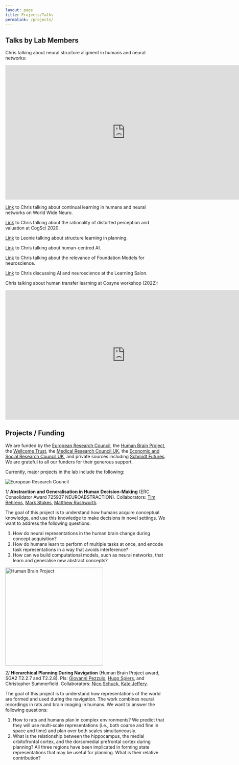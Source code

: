 ```yaml
---
layout: page
title: Projects/Talks
permalink: /projects/
---
```



## Talks by Lab Members

Chris talking about neural structure aligment in humans and neural networks:

<iframe title="VideoPress Video Player" aria-label="VideoPress Video Player" width="748.8125" height="420.45621657754015" src="https://video.wordpress.com/embed/vPqQWCl0?cover=1&amp;preloadContent=metadata&amp;hd=0" frameborder="0" allowfullscreen="" data-resize-to-parent="true" allow="clipboard-write"></iframe><script src="https://v0.wordpress.com/js/next/videopress-iframe.js?m=1674852142"></script>


[Link](https://www.youtube.com/watch?v=qW25mQagNRk) to Chris talking about continual learning in humans and neural networks on World Wide Neuro.

[Link](https://drive.google.com/file/d/1snPJKI0obmy-or8jr7pehbYNC3MUZI8u/view) to Chris talking about the rationality of distorted perception and valuation at CogSci 2020.

[Link](https://youtu.be/dM-OCvTz0RA?t=9401) to Leonie talking about structure learning in planning.

[Link](https://www.youtube.com/watch?v=WDMmr6l8pFs&t=1s) to Chris talking about human-centred AI.

[Link](https://www.youtube.com/watch?v=NOr-8LHfSWw) to Chris talking about the relevance of Foundation Models for neuroscience.

[Link](https://www.crowdcast.io/e/learningsalon/52) to Chris discussing AI and neuroscience at the Learning Salon.

Chris talking about human transfer learning at Cosyne workshop (2022):

<iframe title="VideoPress Video Player" aria-label="VideoPress Video Player" width="748.8125" height="405.4399231283423" src="https://video.wordpress.com/embed/I6Ry1bEn?cover=1&amp;preloadContent=metadata&amp;useAverageColor=1&amp;hd=0" frameborder="0" allowfullscreen="" data-resize-to-parent="true" allow="clipboard-write"></iframe><script src="https://v0.wordpress.com/js/next/videopress-iframe.js?m=1674852142"></script>



## Projects / Funding

We are funded by the [European Research Council](https://erc.europa.eu), the [Human Brain Project](https://www.humanbrainproject.eu/en/), the [Wellcome Trust](https://wellcome.ac.uk/), the [Medical Research Council UK](https://mrc.ukri.org), the [Economic and Social Research Council UK](https://esrc.ukri.org), and private sources including [Schmidt Futures](https://www.risefortheworld.org/). We are grateful to all our funders for their generous support.

Currently, major projects in the lab include the following:

![European Research Council](https://humaninformationprocessing.files.wordpress.com/2019/09/erc.jpeg)

1/ **Abstraction and Generalisation in Human Decision-Making** (ERC Consolidator Award 725937 NEUROABSTRACTION). Collaborators: [Tim Behrens](https://www.ndcn.ox.ac.uk/team/timothy-behrens), [Mark Stokes](https://www.ohba.ox.ac.uk/team/mark-stokes), [Matthew Rushworth](https://www.psy.ox.ac.uk/team/matthew-rushworth).

The goal of this project is to understand how humans acquire conceptual knowledge, and use this knowledge to make decisions in novel settings. We want to address the following questions:

1. How do neural representations in the human brain change during concept acquisition?
2. How do humans learn to perform of multiple tasks at once, and encode task representations in a way that avoids interference?
3. How can we build computational models, such as neural networks, that learn and generalise new abstract concepts?


<img src="https://humaninformationprocessing.files.wordpress.com/2019/09/hbp.png" alt="Human Brain Project" width="306"/>

2/ **Hierarchical Planning During Navigation** (Human Brain Project award, SGA2 T2.2.7 and T2.2.8). PIs: [Giovanni Pezzulo](https://www.istc.cnr.it/en/people/giovanni-pezzulo), [Hugo Spiers](https://www.ucl.ac.uk/pals/people/hugo-spiers), and Christopher Summerfield. Collaborators: [Nico Schuck](https://www.mpib-berlin.mpg.de/en/staff/nicolas-schuck), [Kate Jeffery](https://www.ucl.ac.uk/pals/research/experimental-psychology/person/kate-jeffery/).

The goal of this project is to understand how representations of the world are formed and used during the navigation. The work combines neural recordings in rats and brain imaging in humans. We want to answer the following questions:

1. How to rats and humans plan in complex environments? We predict that they will use multi-scale representations (i.e., both coarse and fine in space and time) and plan over both scales simultaneously.
2. What is the relationship between the hippocampus, the medial orbitofrontal cortex, and the dorsomedial prefrontal cortex during planning? All three regions have been implicated in forming state representations that may be useful for planning. What is their relative contribution?

